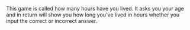 This game is called how many hours have you lived.  It asks you your age and in return will show you how long you've lived in hours whether you input the correct or incorrect answer.